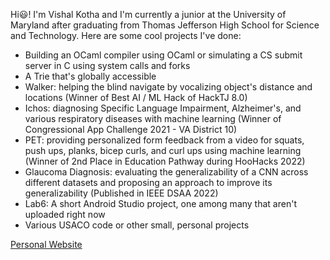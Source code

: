 Hi😃!
I'm Vishal Kotha and I'm currently a junior at the University of Maryland after graduating from Thomas Jefferson High School for Science and Technology. Here are some cool projects I've done:
- Building an OCaml compiler using OCaml or simulating a CS submit server in C using system calls and forks
- A Trie that's globally accessible
- Walker: helping the blind navigate by vocalizing object's distance and locations (Winner of Best AI / ML Hack of HackTJ 8.0)
- Ichos: diagnosing Specific Language Impairment, Alzheimer's, and various respiratory diseases with machine learning (Winner of Congressional App Challenge 2021 - VA District 10)
- PET: providing personalized form feedback from a video for squats, push ups, planks, bicep curls, and curl ups using machine learning (Winner of 2nd Place in Education Pathway during HooHacks 2022)
- Glaucoma Diagnosis: evaluating the generalizability of a CNN across different datasets and proposing an approach to improve its generalizability (Published in IEEE DSAA 2022)
- Lab6: A short Android Studio project, one among many that aren't uploaded right now
- Various USACO code or other small, personal projects

<html>
<a href="https://vishalkotha22.github.io/personal_portfolio/">Personal Website</a>
</html>
